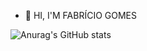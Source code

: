 - 👋 HI, I'M FABRÍCIO GOMES

![Anurag's GitHub stats](https://github-readme-stats.vercel.app/api?username=f-gsantos&theme=shadow_red&show_icons=true)
<!---
F-gsantos/F-gsantos is a ✨ special ✨ repository because its `README.md` (this file) appears on your GitHub profile.
You can click the Preview link to take a look at your changes.
--->
